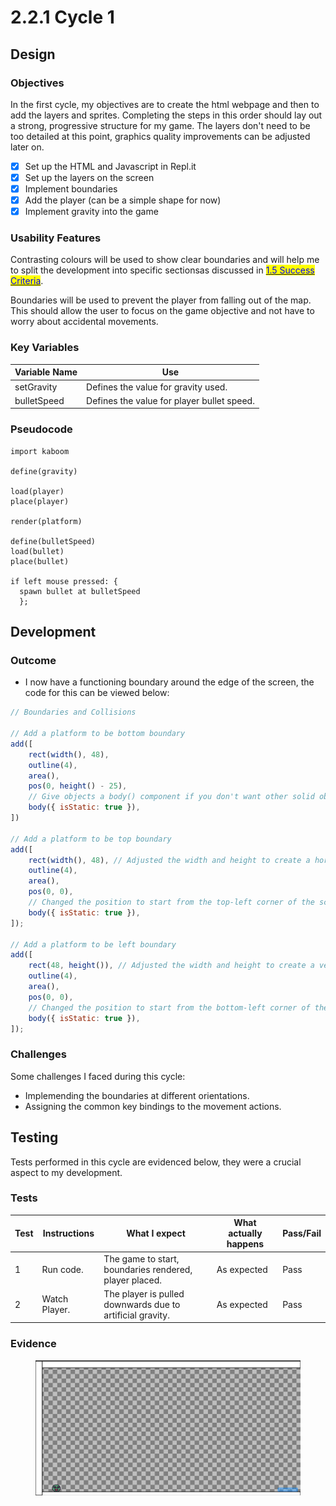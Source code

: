 # 2.2.1 Cycle 1

## Design

### Objectives

In the first cycle, my objectives are to create the html webpage and then to add the layers and sprites. Completing the steps in this order should lay out a strong, progressive structure for my game. The layers don't need to be too detailed at this point, graphics quality improvements can be adjusted later on.

* [x] Set up the HTML and Javascript in Repl.it
* [x] Set up the layers on the screen
* [x] Implement boundaries
* [x] Add the player (can be a simple shape for now)
* [x] Implement gravity into the game

### Usability Features

Contrasting colours will be used to show clear boundaries and will help me to split the development into specific sectionsas discussed in [<mark style="color:blue;">1.5 Success Criteria</mark>](../1-analysis/1.5-success-criteria.md).

Boundaries will be used to prevent the player from falling out of the map. This should allow the user to focus on the game objective and not have to worry about accidental movements.



### Key Variables

| Variable Name | Use                                        |
| ------------- | ------------------------------------------ |
| setGravity    | Defines the value for gravity used.        |
| bulletSpeed   | Defines the value for player bullet speed. |

### Pseudocode

```
import kaboom

define(gravity)

load(player)
place(player)

render(platform)

define(bulletSpeed)
load(bullet)
place(bullet)

if left mouse pressed: {
  spawn bullet at bulletSpeed
  };
```

## Development

### Outcome

* I now have a functioning boundary around the edge of the screen, the code for this can be viewed below:

```javascript
// Boundaries and Collisions

// Add a platform to be bottom boundary
add([
	rect(width(), 48),
	outline(4),
	area(),
	pos(0, height() - 25),
	// Give objects a body() component if you don't want other solid objects pass through
	body({ isStatic: true }),
])

// Add a platform to be top boundary
add([
    rect(width(), 48), // Adjusted the width and height to create a horizontal rectangle
    outline(4),
    area(),
    pos(0, 0),
    // Changed the position to start from the top-left corner of the screen
    body({ isStatic: true }),
]);

// Add a platform to be left boundary
add([
    rect(48, height()), // Adjusted the width and height to create a vertical rectangle
    outline(4),
    area(),
    pos(0, 0),
    // Changed the position to start from the bottom-left corner of the screen
    body({ isStatic: true }),
]);
```



### Challenges

Some challenges I faced during this cycle:

* Implemending the boundaries at different orientations.
* Assigning the common key bindings to the movement actions.

## Testing

Tests performed in this cycle are evidenced below, they were a crucial aspect to my development.

### Tests

| Test | Instructions  | What I expect                                             | What actually happens | Pass/Fail |
| ---- | ------------- | --------------------------------------------------------- | --------------------- | --------- |
| 1    | Run code.     | The game to start, boundaries rendered, player placed.    | As expected           | Pass      |
| 2    | Watch Player. | The player is pulled downwards due to artificial gravity. | As expected           | Pass      |

### Evidence

<figure><img src="../.gitbook/assets/image (2).png" alt=""><figcaption></figcaption></figure>
